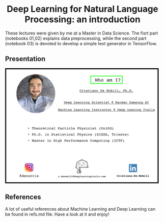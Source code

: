 <center> <h1>Deep Learning for Natural Language Processing: an introduction</h1> </center>



These lectures were given by me at a Master in Data Science. The fisrt part (notebooks 01,02) explains data preprocessing, while the second part (notebook 03) is devoted to develop a simple text generator in TensorFlow.


## Presentation

<img src="images/mypresentation.jpg" alt="Drawing" style="width: 500px;"/>

## References

A lot of useful references about Machine Learning and Deep Learning can be found in refs.md file. Have a look at it and enjoy! 
